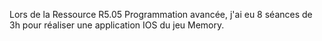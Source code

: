 Lors de la Ressource R5.05 Programmation avancée, j'ai eu 8 séances de 3h pour réaliser une application IOS du jeu Memory.
